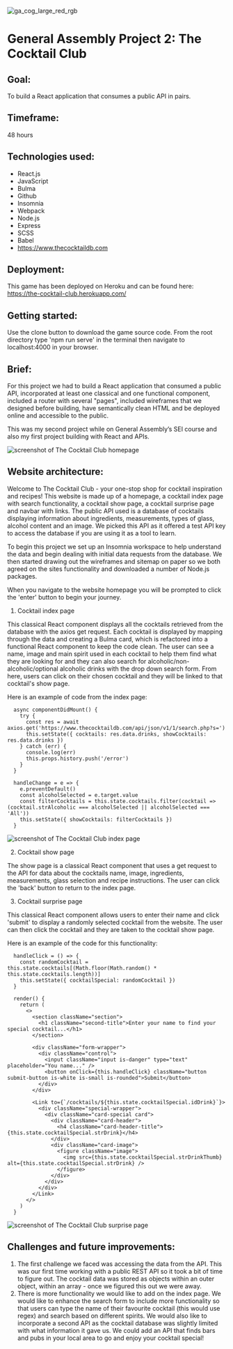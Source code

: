 ![ga_cog_large_red_rgb](https://cloud.githubusercontent.com/assets/40461/8183776/469f976e-1432-11e5-8199-6ac91363302b.png)

# General Assembly Project 2: The Cocktail Club

## Goal:
To build a React application that consumes a public API in pairs.

## Timeframe:
48 hours 

## Technologies used:
* React.js
* JavaScript
* Bulma
* Github
* Insomnia
* Webpack
* Node.js
* Express
* SCSS
* Babel
* https://www.thecocktaildb.com

## Deployment: 
This game has been deployed on Heroku and can be found here: https://the-cocktail-club.herokuapp.com/

## Getting started: 
Use the clone button to download the game source code. From the root directory type 'npm run serve' in the terminal then navigate to localhost:4000 in your browser.

## Brief: 
For this project we had to build a React application that consumed a public API, incorporated at least one classical and one functional component, included a router with several "pages", included wireframes that we designed before building, have semantically clean HTML and be deployed online and accessible to the public.

This was my second project while on General Assembly’s SEI course and also my first project building with React and APIs.

![screenshot of The Cocktail Club homepage](https://github.com/abigailforeman1/sei-project-2/blob/master/src/assets/cocktailclub.png)

## Website architecture:
Welcome to The Cocktail Club - your one-stop shop for cocktail inspiration and recipes! This website is made up of a homepage, a cocktail index page with search functionality, a cocktail show page, a cocktail surprise page and navbar with links. The public API used is a database of cocktails displaying information about ingredients, measurements, types of glass, alcohol content and an image. We picked this API as it offered a test API key to access the database if you are using it as a tool to learn.

To begin this project we set up an Insomnia workspace to help understand the data and begin dealing with initial data requests from the database. We then started drawing out the wireframes and sitemap on paper so we both agreed on the sites functionality and downloaded a number of Node.js packages. 

When you navigate to the website homepage you will be prompted to click the 'enter' button to begin your journey.

1. Cocktail index page

This classical React component displays all the cocktails retrieved from the database with the axios get request. Each cocktail is displayed by mapping through the data and creating a Bulma card, which is refactored into a functional React component to keep the code clean. The user can see a name, image and main spirit used in each cocktail to help them find what they are looking for and they can also search for alcoholic/non-alcoholic/optional alcoholic drinks with the drop down search form. From here, users can click on their chosen cocktail and they will be linked to that cocktail's show page.

Here is an example of code from the index page:

```
  async componentDidMount() {
    try {
      const res = await axios.get('https://www.thecocktaildb.com/api/json/v1/1/search.php?s=')
      this.setState({ cocktails: res.data.drinks, showCocktails: res.data.drinks })
    } catch (err) {
      console.log(err)
      this.props.history.push('/error')
    }
  }

  handleChange = e => {
    e.preventDefault()
    const alcoholSelected = e.target.value
    const filterCocktails = this.state.cocktails.filter(cocktail => (cocktail.strAlcoholic === alcoholSelected || alcoholSelected === 'All'))
    this.setState({ showCocktails: filterCocktails })
  }
```

![screenshot of The Cocktail Club index page](https://github.com/abigailforeman1/sei-project-2/blob/master/src/assets/cocktailindex.png)

2. Cocktail show page

The show page is a classical React component that uses a get request to the API for data about the cocktails name, image, ingredients, measurements, glass selection and recipe instructions. The user can click the 'back' button to return to the index page.

3. Cocktail surprise page

This classical React component allows users to enter their name and click 'submit' to display a randomly selected cocktail from the website. The user can then click the cocktail and they are taken to the cocktail show page.

Here is an example of the code for this functionality:

```
  handleClick = () => {
    const randomCocktail = this.state.cocktails[(Math.floor(Math.random() * this.state.cocktails.length))]
    this.setState({ cocktailSpecial: randomCocktail })
  }

  render() {
    return (
      <>
        <section className="section">
          <h1 className="second-title">Enter your name to find your special cocktail...</h1>
        </section>

        <div className="form-wrapper">
          <div className="control">
            <input className="input is-danger" type="text" placeholder="You name..." />
            <button onClick={this.handleClick} className="button submit-button is-white is-small is-rounded">Submit</button>
          </div>
        </div>

        <Link to={`/cocktails/${this.state.cocktailSpecial.idDrink}`}>
          <div className="special-wrapper">
            <div className="card-special card">
              <div className="card-header">
                <h4 className="card-header-title">{this.state.cocktailSpecial.strDrink}</h4>
              </div>
              <div className="card-image">
                <figure className="image">
                  <img src={this.state.cocktailSpecial.strDrinkThumb} alt={this.state.cocktailSpecial.strDrink} />
                </figure>
              </div>
            </div>
          </div>
        </Link>
      </>
    )
  }
```

![screenshot of The Cocktail Club surprise page](https://github.com/abigailforeman1/sei-project-2/blob/master/src/assets/cocktailsurprise.png)

## Challenges and future improvements:
1. The first challenge we faced was accessing the data from the API. This was our first time working with a public REST API so it took a bit of time to figure out. The cocktail data was stored as objects within an outer object, within an array - once we figured this out we were away.
2. There is more functionality we would like to add on the index page. We would like to enhance the search form to include more functionality so that users can type the name of their favourite cocktail (this would use regex) and search based on different spirits. We would also like to incorporate a second API as the cocktail database was slightly limited with what information it gave us. We could add an API that finds bars and pubs in your local area to go and enjoy your cocktail special!
